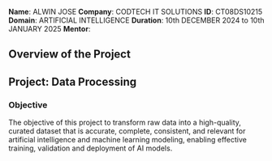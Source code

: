 **Name**: ALWIN JOSE
**Company**: CODTECH IT SOLUTIONS
**ID**: CT08DS10215
**Domain**: ARTIFICIAL INTELLIGENCE
**Duration**: 10th DECEMBER 2024 to 10th JANUARY 2025
**Mentor**:


## Overview of the Project

## Project: Data Processing

### Objective
The objective of this project to transform raw data into a high-quality, curated dataset that is accurate, complete, consistent, and relevant for artificial intelligence and machine learning modeling, enabling effective training, validation and deployment of AI models.
